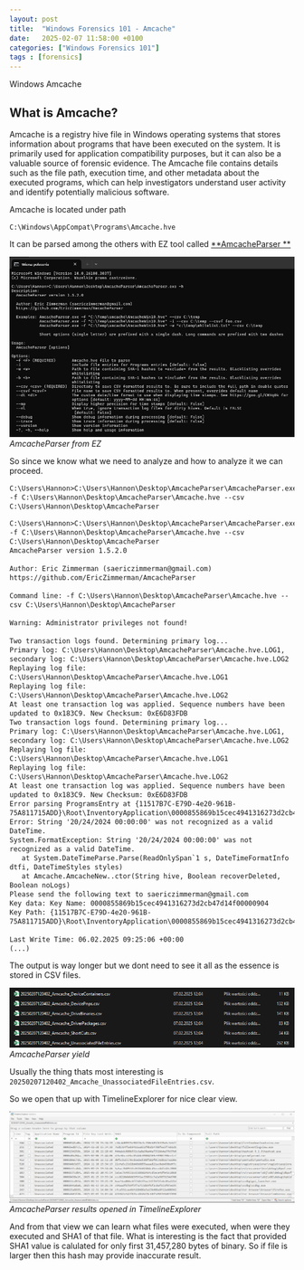 ```yaml
---
layout: post
title:  "Windows Forensics 101 - Amcache"
date:   2025-02-07 11:58:00 +0100
categories: ["Windows Forensics 101"]
tags : [forensics]
---
```


Windows Amcache 

## What is Amcache?

Amcache is a registry hive file in Windows operating systems that stores information about programs that have been executed on the system. It is primarily used for application compatibility purposes, but it can also be a valuable source of forensic evidence. The Amcache file contains details such as the file path, execution time, and other metadata about the executed programs, which can help investigators understand user activity and identify potentially malicious software.

Amcache is located under path 

```text
C:\Windows\AppCompat\Programs\Amcache.hve
```

It can be parsed among the others with EZ tool called [**AmcacheParser **][amcacheparser]

![img-description](/assets/img/windows-amcacheparser.png)
_AmcacheParser from EZ_


[amcacheparser]: <https://havnaroth.github.io/posts/forensics-ual>

So since we know what we need to analyze and how to analyze it we can proceed. 

```shell
C:\Users\Hannon>C:\Users\Hannon\Desktop\AmcacheParser\AmcacheParser.exe -f C:\Users\Hannon\Desktop\AmcacheParser\Amcache.hve --csv C:\Users\Hannon\Desktop\AmcacheParser
```

```shell
C:\Users\Hannon>C:\Users\Hannon\Desktop\AmcacheParser\AmcacheParser.exe -f C:\Users\Hannon\Desktop\AmcacheParser\Amcache.hve --csv C:\Users\Hannon\Desktop\AmcacheParser
AmcacheParser version 1.5.2.0

Author: Eric Zimmerman (saericzimmerman@gmail.com)
https://github.com/EricZimmerman/AmcacheParser

Command line: -f C:\Users\Hannon\Desktop\AmcacheParser\Amcache.hve --csv C:\Users\Hannon\Desktop\AmcacheParser

Warning: Administrator privileges not found!

Two transaction logs found. Determining primary log...
Primary log: C:\Users\Hannon\Desktop\AmcacheParser\Amcache.hve.LOG1, secondary log: C:\Users\Hannon\Desktop\AmcacheParser\Amcache.hve.LOG2
Replaying log file: C:\Users\Hannon\Desktop\AmcacheParser\Amcache.hve.LOG1
Replaying log file: C:\Users\Hannon\Desktop\AmcacheParser\Amcache.hve.LOG2
At least one transaction log was applied. Sequence numbers have been updated to 0x183C9. New Checksum: 0xE6D83FDB
Two transaction logs found. Determining primary log...
Primary log: C:\Users\Hannon\Desktop\AmcacheParser\Amcache.hve.LOG1, secondary log: C:\Users\Hannon\Desktop\AmcacheParser\Amcache.hve.LOG2
Replaying log file: C:\Users\Hannon\Desktop\AmcacheParser\Amcache.hve.LOG1
Replaying log file: C:\Users\Hannon\Desktop\AmcacheParser\Amcache.hve.LOG2
At least one transaction log was applied. Sequence numbers have been updated to 0x183C9. New Checksum: 0xE6D83FDB
Error parsing ProgramsEntry at {11517B7C-E79D-4e20-961B-75A811715ADD}\Root\InventoryApplication\0000855869b15cec4941316273d2cb47d14f00000904. Error: String '20/24/2024 00:00:00' was not recognized as a valid DateTime.
System.FormatException: String '20/24/2024 00:00:00' was not recognized as a valid DateTime.
   at System.DateTimeParse.Parse(ReadOnlySpan`1 s, DateTimeFormatInfo dtfi, DateTimeStyles styles)
   at Amcache.AmcacheNew..ctor(String hive, Boolean recoverDeleted, Boolean noLogs)
Please send the following text to saericzimmerman@gmail.com
Key data: Key Name: 0000855869b15cec4941316273d2cb47d14f00000904
Key Path: {11517B7C-E79D-4e20-961B-75A811715ADD}\Root\InventoryApplication\0000855869b15cec4941316273d2cb47d14f00000904

Last Write Time: 06.02.2025 09:25:06 +00:00
(...)
```

The output is way longer but we dont need to see it all as the essence is stored in CSV files. 

![img-description](/assets/img/windows-amcache-yield.png)
_AmcacheParser yield_

Usually the thing thats most interesting is `20250207120402_Amcache_UnassociatedFileEntries.csv`. 

So we open that up with TimelineExplorer for nice clear view. 

![img-description](/assets/img/windows-amcache-timeline.png)
_AmcacheParser results opened in TimelineExplorer_

And from that view we can learn what files were executed, when were they executed and SHA1 of that file. 
What is interesting is the fact that provided SHA1 value is calulated for only first 31,457,280 bytes of binary.
So if file is larger then this hash may provide inaccurate result. 

